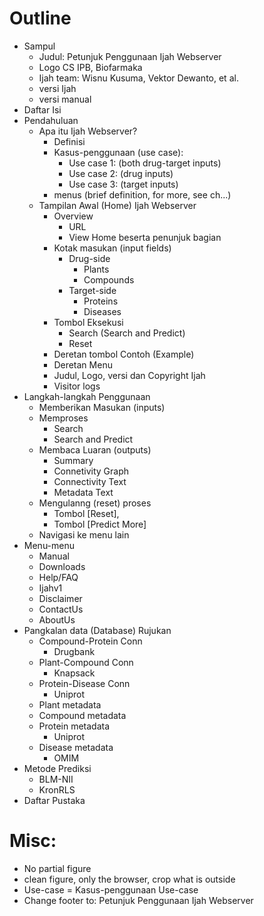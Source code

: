 # Outline
* Sampul
  * Judul: Petunjuk Penggunaan Ijah Webserver
  * Logo CS IPB, Biofarmaka
  * Ijah team: Wisnu Kusuma, Vektor Dewanto, et al.
  * versi Ijah
  * versi manual
* Daftar Isi
* Pendahuluan
  * Apa itu Ijah Webserver?
    * Definisi
    * Kasus-penggunaan (use case):
      * Use case 1: (both drug-target inputs)
      * Use case 2: (drug inputs)
      * Use case 3: (target inputs)
    * menus (brief definition, for more, see ch...)
  * Tampilan Awal (Home) Ijah Webserver
    * Overview
      * URL
      * View Home beserta penunjuk bagian
    * Kotak masukan (input fields)
      * Drug-side
        * Plants
        * Compounds
      * Target-side
        * Proteins
        * Diseases
    * Tombol Eksekusi
        * Search (Search and Predict)
        * Reset
    * Deretan tombol Contoh (Example)
    * Deretan Menu
    * Judul, Logo, versi dan Copyright Ijah
    * Visitor logs
* Langkah-langkah Penggunaan
  * Memberikan Masukan (inputs)
  * Memproses
    * Search
    * Search and Predict
  * Membaca Luaran (outputs)
    * Summary
    * Connetivity Graph
    * Connectivity Text
    * Metadata Text
  * Mengulanng (reset) proses
    * Tombol [Reset],
    * Tombol [Predict More]
  * Navigasi ke menu lain
* Menu-menu
  * Manual
  * Downloads
  * Help/FAQ
  * Ijahv1
  * Disclaimer
  * ContactUs
  * AboutUs
* Pangkalan data (Database) Rujukan
  * Compound-Protein Conn
    * Drugbank
  * Plant-Compound Conn
    * Knapsack
  * Protein-Disease Conn
    * Uniprot
  * Plant metadata
  * Compound metadata
  * Protein metadata
    * Uniprot
  * Disease metadata
    * OMIM
* Metode Prediksi
  * BLM-NII
  * KronRLS
* Daftar Pustaka

# Misc:
* No partial figure
* clean figure, only the browser, crop what is outside
* Use-case = Kasus-penggunaan Use-case
* Change footer to: Petunjuk Penggunaan Ijah Webserver
